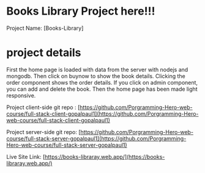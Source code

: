 # Books Library Project here!!!

Project Name: [Books-Library]

# project details

First the home page is loaded with data from the server with nodejs and mongodb. Then click on buynow to show the book details. Clicking the order component shows the order details. If you click on admin component, you can add and delete the book. Then the home page has been made light responsive.


Project client-side git repo : [https://github.com/Porgramming-Hero-web-course/full-stack-client-gopalpaul1](https://github.com/Porgramming-Hero-web-course/full-stack-client-gopalpaul1)

Project server-side git repo: [https://github.com/Porgramming-Hero-web-course/full-stack-server-gopalpaul1](https://github.com/Porgramming-Hero-web-course/full-stack-server-gopalpaul1)

Live Site Link: [https://books-libraray.web.app/](https://books-libraray.web.app/)

